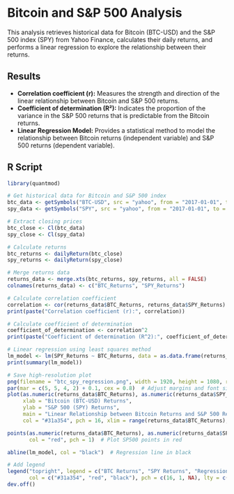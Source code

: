# Bitcoin and S&P 500 Analysis

This analysis retrieves historical data for Bitcoin (BTC-USD) and the S&P 500 index (SPY) from Yahoo Finance, calculates their daily returns, and performs a linear regression to explore the relationship between their returns.

## Results

- **Correlation coefficient (r):** Measures the strength and direction of the linear relationship between Bitcoin and S&P 500 returns.
- **Coefficient of determination (R²):** Indicates the proportion of the variance in the S&P 500 returns that is predictable from the Bitcoin returns.
- **Linear Regression Model:** Provides a statistical method to model the relationship between Bitcoin returns (independent variable) and S&P 500 returns (dependent variable).

## R Script

```r
library(quantmod)

# Get historical data for Bitcoin and S&P 500 index
btc_data <- getSymbols("BTC-USD", src = "yahoo", from = "2017-01-01", to = "2025-01-01", auto.assign = FALSE)
spy_data <- getSymbols("SPY", src = "yahoo", from = "2017-01-01", to = "2025-01-01", auto.assign = FALSE)

# Extract closing prices
btc_close <- Cl(btc_data)
spy_close <- Cl(spy_data)

# Calculate returns
btc_returns <- dailyReturn(btc_close)
spy_returns <- dailyReturn(spy_close)

# Merge returns data
returns_data <- merge.xts(btc_returns, spy_returns, all = FALSE)
colnames(returns_data) <- c("BTC_Returns", "SPY_Returns")

# Calculate correlation coefficient
correlation <- cor(returns_data$BTC_Returns, returns_data$SPY_Returns)
print(paste("Correlation coefficient (r):", correlation))

# Calculate coefficient of determination
coefficient_of_determination <- correlation^2
print(paste("Coefficient of determination (R^2):", coefficient_of_determination))

# Linear regression using least squares method
lm_model <- lm(SPY_Returns ~ BTC_Returns, data = as.data.frame(returns_data))
print(summary(lm_model))

# Save high-resolution plot
png(filename = "btc_spy_regression.png", width = 1920, height = 1080, res = 300)
par(mar = c(5, 5, 4, 2) + 0.1, cex = 0.8)  # Adjust margins and font size
plot(as.numeric(returns_data$BTC_Returns), as.numeric(returns_data$SPY_Returns), 
     xlab = "Bitcoin (BTC-USD) Returns", 
     ylab = "S&P 500 (SPY) Returns",
     main = "Linear Relationship between Bitcoin Returns and S&P 500 Returns",
     col = "#31a354", pch = 16, xlim = range(returns_data$BTC_Returns), ylim = range(returns_data$SPY_Returns))  # Plot BTC points in green

points(as.numeric(returns_data$BTC_Returns), as.numeric(returns_data$SPY_Returns), 
       col = "red", pch = 1)  # Plot SP500 points in red

abline(lm_model, col = "black")  # Regression line in black

# Add legend
legend("topright", legend = c("BTC Returns", "SPY Returns", "Regression Line"), 
       col = c("#31a354", "red", "black"), pch = c(16, 1, NA), lty = c(NA, NA, 1))
dev.off()
